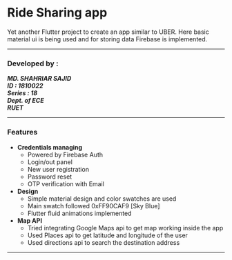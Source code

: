 # **Ride Sharing app**

Yet another Flutter project to create an app similar to UBER.
Here basic material ui is being used and for storing data Firebase is implemented.

---

### **Developed by :**
***MD. SHAHRIAR SAJID***<br>
***ID       : 1810022***<br>
***Series   : 18***<br>
***Dept. of ECE***<br>
***RUET***

---

### **Features**
- **Credentials managing**
    - Powered by Firebase Auth
    - Login/out panel
    - New user registration
    - Password reset
    - OTP verification with Email
- **Design**
    - Simple material design and color swatches are used
    - Main swatch followed 0xFF90CAF9 [Sky Blue]
    - Flutter fluid animations implemented
- **Map API**
    - Tried integrating Google Maps api to get map working inside the app
    - Used Places api to get latitude and longitude of the user
    - Used directions api to search the destination address

---
